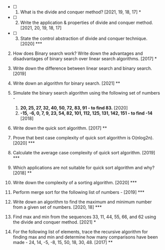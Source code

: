 - [ ] 1. What is the divide and conquer method? [2021, 19, 18, 17] *
- [ ] 2. Write the application & properties of divide and conquer method. [2021, 20, 19, 18, 17]
- [ ] 3. State the control abstraction of divide and conquer technique. [2020] ***

2. How does Binary search work? Write down the advantages and disadvantages of binary search over linear search algorithms. [2017] *
3. Write down the difference between linear search and binary search. [2019]
4. Write down an algorithm for binary search. [2021] **
5. Simulate the binary search algorithm using the following set of numbers -
	1. **20, 25, 27, 32, 40, 50, 72, 83, 91 - to find 83.** [2020] 
	2. **-15, -6, 0, 7, 9, 23, 54, 82, 101, 112, 125, 131, 142, 151 - to find -14** [2018]

6. Write down the quick sort algorithm. [2017] **
7. Prove that best case complexity of quick sort algorithm is O(nlog2n). [2020] ***        
8. Calculate the average case complexity of quick sort algorithm. [2019] ***
9. Which applications are not suitable for quick sort algorithm and why? [2018] **          

10. Write down the complexity of a sorting algorithm. [2020] ***
11. Perform merge sort for the following list of numbers - [2019] ***	
 
12. Write down  an algorithm to find the maximum and minimum number from a given set of numbers.  [2020, 18] ***
13. Find max and min from the sequences 33, 11, 44, 55, 66, and 62 using the divide and conquer method. [2021] *
14. For the following list of elements, trace the recursive algorithm for finding max and min and determine how many comparisons have been made - 24, 14, -5, -8, 15, 50, 18, 30, 48. [2017] **